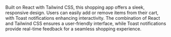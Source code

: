 Built on React with Tailwind CSS, this shopping app offers a sleek, responsive design. Users can easily add or remove items from their cart, with Toast notifications enhancing interactivity. The combination of React and Tailwind CSS ensures a user-friendly interface, while Toast notifications provide real-time feedback for a seamless shopping experience.
